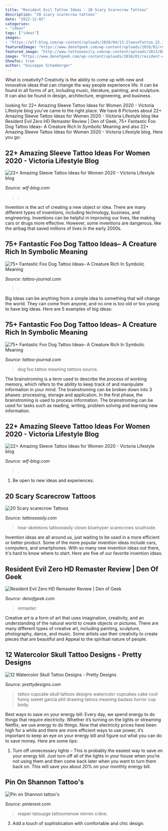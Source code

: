 ```yaml
---
title: "Resident Evil Tattoo Ideas : 20 Scary Scarecrow Tattoos"
description: "20 scary scarecrow tattoos"
date: "2022-12-02"
categories:
- "ideas"
tags: ["ideas"]
images:
- "https://wlf-blog.com/wp-content/uploads/2020/04/13.SleeveTattoo.22.jpg"
featuredImage: "https://www.denofgeek.com/wp-content/uploads/2016/01/resident-evil-zero.jpg?fit=1600%2C1200"
featured_image: "http://www.tattooeasily.com/wp-content/uploads/2013/08/14-Scarecrow-Tattoos.jpg"
image: "https://www.denofgeek.com/wp-content/uploads/2016/01/resident-evil-zero.jpg?fit=1600%2C1200"
ShowToc: true
author: "Guiseppe Schamberger"
---
```



What is creativity?
Creativity is the ability to come up with new and innovative ideas that can change the way people experience life. It can be found in all forms of art, including music, literature, painting, and sculpture. It can also be found in design, architecture, engineering, and business.

	

		
looking for 22+ Amazing Sleeve Tattoo Ideas for Women 2020 - Viсtoria Lifestyle blog you've came to the right place. We have 8 Pictures about 22+ Amazing Sleeve Tattoo Ideas for Women 2020 - Viсtoria Lifestyle blog like Resident Evil Zero HD Remaster Review | Den of Geek, 75+ Fantastic Foo Dog Tattoo Ideas– A Creature Rich In Symbolic Meaning and also 22+ Amazing Sleeve Tattoo Ideas for Women 2020 - Viсtoria Lifestyle blog. Here you go:
		
    
## 22+ Amazing Sleeve Tattoo Ideas For Women 2020 - Viсtoria Lifestyle Blog

<img loading=lazy src="https://wlf-blog.com/wp-content/uploads/2020/04/13.SleeveTattoo.22.jpg" onerror="this.onerror=null;this.src='https://tse2.mm.bing.net/th?id=OIP._0ubn1TnVNCIVedjrCyh7QAAAA&amp;pid=15.1';" alt="22+ Amazing Sleeve Tattoo Ideas for Women 2020 - Viсtoria Lifestyle blog">

_Source: wlf-blog.com_

>. 

	

Invention is the act of creating a new object or idea. There are many different types of inventions, including technology, business, and engineering. Inventions can be helpful in improving our lives, like making cars or drugs more effective. However, some inventions are dangerous, like the airbag that saved millions of lives in the early 2000s.

    
## 75+ Fantastic Foo Dog Tattoo Ideas– A Creature Rich In Symbolic Meaning

<img loading=lazy src="https://tattoo-journal.com/wp-content/uploads/2017/01/Foo-Dog-Tattoo-68.jpg" onerror="this.onerror=null;this.src='https://tse2.mm.bing.net/th?id=OIP.9w8kojljY1UM0mX9VF6SIgHaHa&amp;pid=15.1';" alt="75+ Fantastic Foo Dog Tattoo Ideas– A Creature Rich In Symbolic Meaning">

_Source: tattoo-journal.com_

>. 

	

Big Ideas can be anything from a simple idea to something that will change the world. They can come from anyone, and no one is too old or too young to have big ideas. Here are 5 examples of big ideas: 

    
## 75+ Fantastic Foo Dog Tattoo Ideas– A Creature Rich In Symbolic Meaning

<img loading=lazy src="https://tattoo-journal.com/wp-content/uploads/2016/08/foo-dog-tattoo37-650x650.jpg" onerror="this.onerror=null;this.src='https://tse3.mm.bing.net/th?id=OIP.JEa3xbwdZtDCaNTLLxu2PgHaHa&amp;pid=15.1';" alt="75+ Fantastic Foo Dog Tattoo Ideas– A Creature Rich In Symbolic Meaning">

_Source: tattoo-journal.com_

>dog foo tattoo meaning tattoos source. 

	

The brainstroming is a term used to describe the process of working memory, which refers to the ability to keep track of and manipulate information in your mind. The brainstroming can be broken down into 3 phases: processing, storage and application. In the first phase, the brainstroming is used to process information. The brainstroming can be used for tasks such as reading, writing, problem solving and learning new information.

    
## 22+ Amazing Sleeve Tattoo Ideas For Women 2020 - Viсtoria Lifestyle Blog

<img loading=lazy src="https://wlf-blog.com/wp-content/uploads/2020/04/1.SleeveTattoo.22.jpg" onerror="this.onerror=null;this.src='https://tse3.mm.bing.net/th?id=OIP.pIjeAD8P5RvQMxgch9aGcwHaLH&amp;pid=15.1';" alt="22+ Amazing Sleeve Tattoo Ideas for Women 2020 - Viсtoria Lifestyle blog">

_Source: wlf-blog.com_

>. 

	

1. Be open to new ideas and experiences.

    
## 20 Scary Scarecrow Tattoos

<img loading=lazy src="http://www.tattooeasily.com/wp-content/uploads/2013/08/14-Scarecrow-Tattoos.jpg" onerror="this.onerror=null;this.src='https://tse1.mm.bing.net/th?id=OIP.Cdq320vJP6pQhQnt0NebowHaMx&amp;pid=15.1';" alt="20 Scary scarecrow Tattoos">

_Source: tattooeasily.com_

>hear skeletons tattooeasily clown bluehyper scarecrows southside. 

	

Invention ideas are all around us, just waiting to be used in a more efficient or better product. Some of the more popular invention ideas include cars, computers, and smartphones. With so many new invention ideas out there, it's hard to know where to start. Here are five of our favorite invention ideas.

    
## Resident Evil Zero HD Remaster Review | Den Of Geek

<img loading=lazy src="https://www.denofgeek.com/wp-content/uploads/2016/01/resident-evil-zero.jpg?fit=1600%2C1200" onerror="this.onerror=null;this.src='https://tse4.mm.bing.net/th?id=OIP.5Nw37I9O7rRiD4w5GGu6ZQHaFj&amp;pid=15.1';" alt="Resident Evil Zero HD Remaster Review | Den of Geek">

_Source: denofgeek.com_

>remaster. 

	

Creative art is a form of art that uses imagination, creativity, and an understanding of the natural world to create objects or pictures. There are many different types of creative art, including painting, sculpture, photography, dance, and music. Some artists use their creativity to create pieces that are beautiful and Appeal to the spiritual nature of people.

    
## 12 Watercolor Skull Tattoo Designs - Pretty Designs

<img loading=lazy src="http://www.prettydesigns.com/wp-content/uploads/2014/12/Skull-Cupcake-Tattoo.jpg" onerror="this.onerror=null;this.src='https://tse3.mm.bing.net/th?id=OIP.g-_SGCJYts3PKa4ErxqF_wHaMd&amp;pid=15.1';" alt="12 Watercolor Skull Tattoo Designs - Pretty Designs">

_Source: prettydesigns.com_

>tattoo cupcake skull tattoos designs watercolor cupcakes cake cool funny sweet garcia phil drawing tatoos meaning badass horror cup body. 

	

Best ways to save on your energy bill:
Every day, we spend energy to do things that require electricity. Whether it’s turning on the lights or streaming Netflix, we use energy to do things. Now that electricity prices have been high for a while and there are more efficient ways to use power, it’s important to keep an eye on your energy bill and figure out what you can do to save money. Here are some tips: 
1. Turn off unnecessary lights – This is probably the easiest way to save on your energy bill. Just turn off all of the lights in your house when you’re not using them and then come back later when you want to turn them back on. This will save you about 20% on your monthly energy bill. 

    
## Pin On Shannon Tattoo&#039;s

<img loading=lazy src="https://i.pinimg.com/736x/be/0c/11/be0c114d7587bc9c5cb542284917944d.jpg" onerror="this.onerror=null;this.src='https://tse1.mm.bing.net/th?id=OIP.p4vy1yC35hCozQW6AYVf-AAAAA&amp;pid=15.1';" alt="Pin on Shannon tattoo&#039;s">

_Source: pinterest.com_

>reaper tatouage tattoomenow mirren crâne. 

	

3. Add a touch of sophistication with comfortable and chic design.

